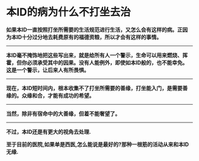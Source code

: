 本ID的病为什么不打坐去治
====

			

**如果本ID一直按照打坐所需要的生活规范进行生活，又怎么会有这样的病。正因为本ID十分过分地去耗费原有的福德资粮，所以才会有这样的事情。**

** **

**本ID毫不掩饰地把这些写出来，就是给所有人一个警示，生命可以用来燃烧、挥霍，但你必须承受其中的因果。没有人能例外，即使如本ID般的，也不能幸免。这是一个警示，让后来人有所畏惧。**

** **

**现在，本ID短时间内，根本收集不了打坐所需要的善缘，打坐能入门，是需要善缘的。众缘和合，才能有成功的希望。**

** **

**当然，除非有宿命中的大善缘，但着不能奢望了。**

** **

**不过，本ID还是有更大的视角去处理.**

**至于目前的医院,如果单是西医,怎么能说是最好的?那种一根筋的活动从来和本ID无缘.**
